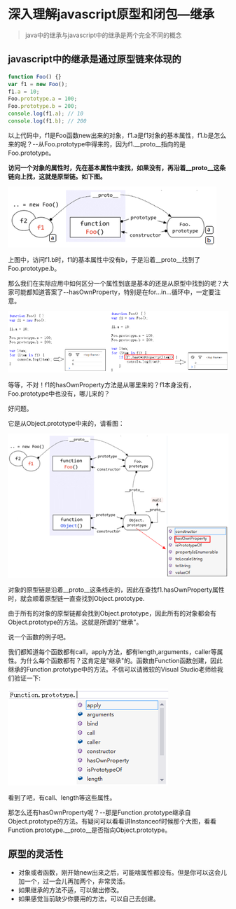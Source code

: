 # 深入理解javascript原型和闭包—继承

> java中的继承与javascript中的继承是两个完全不同的概念

## javascript中的继承是通过原型链来体现的

```javascript
function Foo() {}
var f1 = new Foo();
f1.a = 10;
Foo.prototype.a = 100;
Foo.prototype.b = 200;
console.log(f1.a); // 10
console.log(f1.b); // 200
```

以上代码中，f1是Foo函数new出来的对象，f1.a是f1对象的基本属性，f1.b是怎么来的呢？--从Foo.prototype中得来的，因为f1.__proto__指向的是Foo.prototype。

**访问一个对象的属性时，先在基本属性中查找，如果没有，再沿着__proto__这条链向上找，这就是原型链。如下图。**

![16f879b5b51541a1](../images/javascript/182013450814552.png)

上图中，访问f1.b时，f1的基本属性中没有b，于是沿着__proto__找到了Foo.prototype.b。

那么我们在实际应用中如何区分一个属性到底是基本的还是从原型中找到的呢？大家可能都知道答案了--hasOwnProperty，特别是在for...in...循环中，一定要注意。

![16f879b5b51541a1](../images/javascript/182014022217881.png)

等等，不对！f1的hasOwnProperty方法是从哪里来的？f1本身没有，Foo.prototype中也没有，哪儿来的？

好问题。

它是从Object.prototype中来的，请看图：

![16f879b5b51541a1](../images/javascript/182014277067963.png)

对象的原型链是沿着__proto__这条线走的，因此在查找f1.hasOwnProperty属性时，就会顺着原型链一直查找到Object.prototype.

由于所有的对象的原型链都会找到Object.prototype，因此所有的对象都会有Object.prototype的方法。这就是所谓的"继承"。

说一个函数的例子吧。

我们都知道每个函数都有call，apply方法，都有length,arguments，caller等属性。为什么每个函数都有？这肯定是"继承"的。函数由Function函数创建，因此继承的Function.prototype中的方法。不信可以请微软的Visual Studio老师给我们验证一下:

![16f879b5b51541a1](../images/javascript/182015334711671.png)


看到了吧，有call、length等这些属性。

那怎么还有hasOwnProperty呢？--那是Function.prototype继承自Object.prototype的方法。有疑问可以看看讲Instanceof时候那个大图，看看Function.prototype.__proto__是否指向Object.prototype。

## 原型的灵活性
+ 对象或者函数，刚开始new出来之后，可能啥属性都没有。但是你可以这会儿加一个，过一会儿再加两个，非常灵活。
+ 如果继承的方法不适，可以做出修改。
+ 如果感觉当前缺少你要用的方法，可以自己去创建。